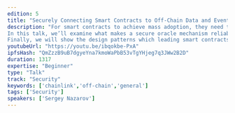 ```yaml
---
edition: 5
title: "Securely Connecting Smart Contracts to Off-Chain Data and Events"
description: "For smart contracts to achieve mass adoption, they need the ability to securely connect to external off-chain data and existing non-blockchain systems. The reliability with which smart contracts connect to key external systems determines their overall security. This critical security factor determines whether smart contracts will be used to secure the many forms of value beyond tokenization, such as prediction market outcomes, insurance payouts, trade finance, and more.
In this talk, we’ll examine what makes a secure oracle mechanism reliable enough to be trusted by smart contracts for external data delivery, access web APIs, and off-chain payments. We’ll review the security risks and failure scenarios to avoid when using oracles and share how developers should set up methods to maximize success. We’ll examine how a decentralized network makes oracle mechanisms more secure, and how decentralization, combined with approaches like Trusted Execution Environments, can enable the highest level of security when connecting with external systems. 
Finally, we will show the design patterns which leading smart contracts use to remain reliable and provide high levels of overall security while connecting to external systems."
youtubeUrl: "https://youtu.be/ibqokbe-PxA"
ipfsHash: "QmZzzB9uB7dgyeYna7kmoWaPbB53vTgYHjeg7q3JWw2B2D"
duration: 1317
expertise: "Beginner"
type: "Talk"
track: "Security"
keywords: ['chainlink','off-chain','general']
tags: ['Security']
speakers: ['Sergey Nazarov']
---
```

